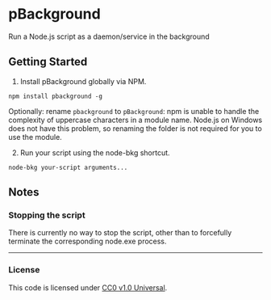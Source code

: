 pBackground
===============

Run a Node.js script as a daemon/service in the background

Getting Started
---------------
1. Install pBackground globally via NPM.
  
  `npm install pbackground -g`
  
  Optionally: rename `pbackground` to `pBackground`: npm is unable to
  handle the complexity of uppercase characters in a module name. Node.js on
  Windows does not have this problem, so renaming the folder is not required
  for you to use the module.
  
2. Run your script using the node-bkg shortcut.
  
  `node-bkg your-script arguments...`

Notes
-----
### Stopping the script

There is currently no way to stop the script, other than to forcefully
terminate the corresponding node.exe process.

--------------------------------------------------------------------------------

### License
This code is licensed under [CC0 v1.0 Universal](https://creativecommons.org/publicdomain/zero/1.0/).
